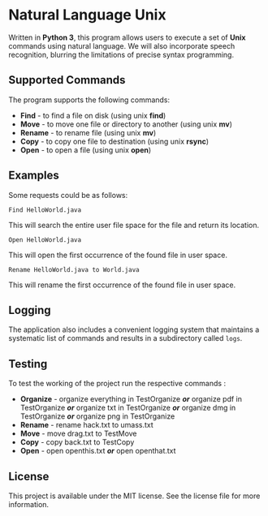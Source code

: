 # Natural Language Unix

Written in **Python 3**, this program allows users to execute a set of **Unix** commands using natural language. We will also incorporate speech recognition, blurring the limitations of precise syntax programming.

## Supported Commands

The program supports the following commands:
* **Find** - to find a file on disk (using unix **find**)
* **Move** - to move one file or directory to another (using unix **mv**)
* **Rename** - to rename file (using unix **mv**)
* **Copy** - to copy one file to destination (using unix **rsync**)
* **Open** - to open a file (using unix **open**)

## Examples

Some requests could be as follows:
```
Find HelloWorld.java
```

This will search the entire user file space for the file and return its location.

```
Open HelloWorld.java
```

This will open the first occurrence of the found file in user space.

```
Rename HelloWorld.java to World.java
```

This will rename the first occurrence of the found file in user space.

## Logging

The application also includes a convenient logging system that maintains a systematic list of commands and results in a subdirectory called `logs`.

## Testing

To test the working of the project run the respective commands :

* **Organize** - organize everything in TestOrganize  ***or*** organize pdf in TestOrganize ***or*** organize txt in TestOrganize ***or*** organize dmg in TestOrganize ***or*** organize png in TestOrganize
* **Rename** - rename hack.txt to umass.txt
* **Move** - move drag.txt to TestMove
* **Copy** - copy back.txt to TestCopy
* **Open** - open openthis.txt ***or*** open openthat.txt

## License

This project is available under the MIT license. See the license file for more information.
